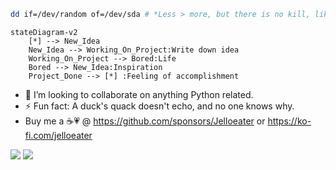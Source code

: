 ```bash
dd if=/dev/random of=/dev/sda # *Less > more, but there is no kill, like overkill...*
```

```mermaid
stateDiagram-v2
    [*] --> New_Idea
    New_Idea --> Working_On_Project:Write down idea
    Working_On_Project --> Bored:Life
    Bored --> New_Idea:Inspiration
    Project_Done --> [*] :Feeling of accomplishment
```
- 👯 I’m looking to collaborate on anything Python related.
- ⚡ Fun fact: A duck's quack doesn't echo, and no one knows why.
- Buy me a ☕💗 @ https://github.com/sponsors/Jelloeater or https://ko-fi.com/jelloeater

![](https://github-readme-stats-sigma-five.vercel.app/api?username=jelloeater&show_icons=true&theme=transparent&hide_border=true&include_all_commits=true&hide_title=true&hide=css)
![](https://github-readme-stats-sigma-five.vercel.app/api/top-langs/?username=jelloeater&show_icons=true&theme=transparent&hide_border=true&layout=compact&hide=css)
